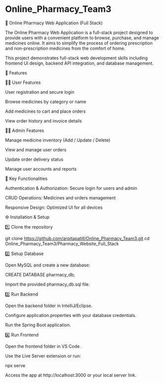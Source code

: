 # Online_Pharmacy_Team3
💊 Online Pharmacy Web Application (Full Stack)


The Online Pharmacy Web Application is a full-stack project designed to provide users with a convenient platform to browse, purchase, and manage medicines online. It aims to simplify the process of ordering prescription and non-prescription medicines from the comfort of home.

This project demonstrates full-stack web development skills including frontend UI design, backend API integration, and database management.

🚀 Features

🧑‍⚕️ User Features

User registration and secure login

Browse medicines by category or name

Add medicines to cart and place orders

View order history and invoice details

🧑‍💻 Admin Features

Manage medicine inventory (Add / Update / Delete)

View and manage user orders

Update order delivery status

Manage user accounts and reports

🧠 Key Functionalities

Authentication & Authorization: Secure login for users and admin

CRUD Operations: Medicines and orders management

Responsive Design: Optimized UI for all devices


⚙️ Installation & Setup


1️⃣ Clone the repository

git clone https://github.com/arpitapatill/Online_Pharmacy_Team3.git
cd Online_Pharmacy_Team3/Pharmacy_Website_Full_Stack


2️⃣ Setup Database

Open MySQL and create a new database:

CREATE DATABASE pharmacy_db;

Import the provided pharmacy_db.sql file.


3️⃣ Run Backend

Open the backend folder in IntelliJ/Eclipse.

Configure application.properties with your database credentials.

Run the Spring Boot application.


4️⃣ Run Frontend

Open the frontend folder in VS Code.

Use the Live Server extension or run:

npx serve

Access the app at http://localhost:3000 or your local server link.

